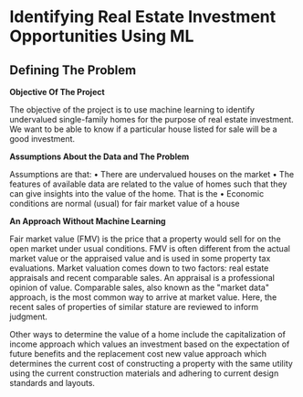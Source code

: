 # Identifying Real Estate Investment Opportunities Using ML

## Defining The Problem


**Objective Of The Project**


The objective of the project is to use machine learning to identify undervalued single-family homes for the purpose of real estate investment. We want to be able to know if a particular house listed for sale will be a good investment.

**Assumptions About the Data and The Problem**


Assumptions are that:
•	There are undervalued houses on the market
•	The features of available data are related to the value of homes such that they can give insights into the value of the home. That is the 
•	Economic conditions are normal (usual) for fair market value of a house

**An Approach Without Machine Learning**


Fair market value (FMV) is the price that a property would sell for on the open market under usual conditions. FMV is often different from the actual market value or the appraised value and is used in some property tax evaluations. Market valuation comes down to two factors: real estate appraisals and recent comparable sales. 
An appraisal is a professional opinion of value. Comparable sales, also known as the "market data" approach, is the most common way to arrive at market value. Here, the recent sales of properties of similar stature are reviewed to inform judgment. 

Other ways to determine the value of a home include the capitalization of income approach which values an investment based on the expectation of future benefits and the replacement cost new value approach which determines the current cost of constructing a property with the same utility using the current construction materials and adhering to current design standards and layouts.
